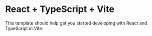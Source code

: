 # React + TypeScript + Vite

This template should help get you started developing with React and TypeScript in Vite.